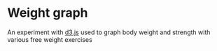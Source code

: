 Weight graph
===========

An experiment with [d3.js](http://d3js.org/) used to graph body weight and strength with various free weight exercises
